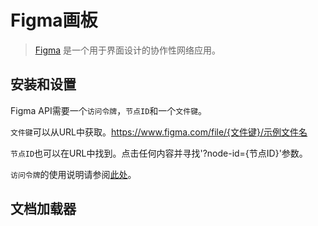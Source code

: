 # Figma画板



> [Figma](https://www.figma.com/) 是一个用于界面设计的协作性网络应用。



## 安装和设置



Figma API需要一个`访问令牌`，`节点ID`和一个`文件键`。



`文件键`可以从URL中获取。https://www.figma.com/file/{文件键}/示例文件名



`节点ID`也可以在URL中找到。点击任何内容并寻找'?node-id={节点ID}'参数。



`访问令牌`的使用说明请参阅[此处](https://help.figma.com/hc/en-us/articles/8085703771159-Manage-personal-access-tokens)。



## 文档加载器



